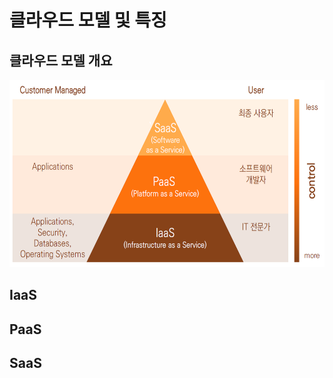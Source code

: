 # 클라우드 모델 및 특징

## 클라우드 모델 개요
<div>
  <img width="600" height="300" src="https://github.com/youn16/ComputerScience/blob/main/Cloud/image/cloud_model_outline.PNG">  
</div>

## IaaS

## PaaS

## SaaS
